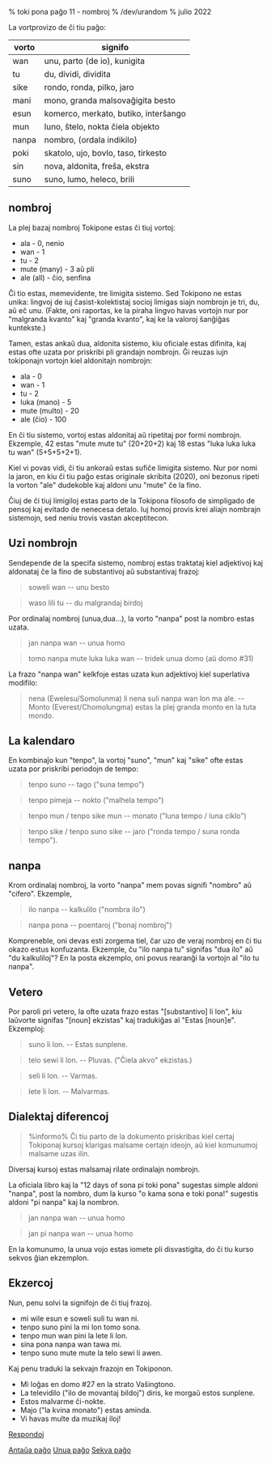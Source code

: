 % toki pona paĝo 11 - nombroj
% /dev/urandom
% julio 2022

La vortprovizo de ĉi tiu paĝo:

| vorto | signifo                          |
|-------|----------------------------------|
| wan   | unu, parto (de io), kunigita     |
| tu    | du, dividi, dividita             |
| sike  | rondo, ronda, pilko, jaro        |
| mani  | mono, granda malsovaĝigita besto |
| esun  | komerco, merkato, butiko, interŝango|
| mun   | luno, ŝtelo, nokta ĉiela objekto |
| nanpa | nombro, (ordala indikilo)        |
| poki  | skatolo, ujo, bovlo, taso, tirkesto|
| sin   | nova, aldonita, freŝa, ekstra    |
| suno  | suno, lumo, heleco, brili        |

## nombroj

La plej bazaj nombroj Tokipone estas ĉi tiuj vortoj:

* ala - 0, nenio
* wan - 1
* tu - 2
* mute (many) - 3 aŭ pli
* ale (all) - ĉio, senfina

Ĉi tio estas, memevidente, tre limigita sistemo. Sed Tokipono ne estas unika:
lingvoj de iuj ĉasist-kolektistaj socioj limigas siajn nombrojn je
tri, du, aŭ eĉ unu. (Fakte, oni raportas, ke la piraha lingvo havas
vortojn nur por "malgranda kvanto" kaj "granda kvanto", kaj ke la valoroj ŝanĝiĝas
kuntekste.)

Tamen, estas ankaŭ dua, aldonita sistemo, kiu oficiale estas difinita,
kaj estas ofte uzata por priskribi pli grandajn nombrojn. Ĝi reuzas iujn tokiponajn
vortojn kiel aldonitajn nombrojn:

* ala - 0
* wan - 1
* tu - 2
* luka (mano) - 5
* mute (multo) - 20
* ale (ĉio) - 100

En ĉi tiu sistemo, vortoj estas aldonitaj aŭ ripetitaj por formi nombrojn.
Ekzemple, 42 estas "mute mute tu" (20+20+2) kaj 18 estas "luka luka luka tu wan"
(5+5+5+2+1).

Kiel vi povas vidi, ĉi tiu ankoraŭ estas sufiĉe limigita sistemo. Nur por nomi la jaron, en
kiu ĉi tiu paĝo estas originale skribita (2020), oni bezonus ripeti
la vorton "ale" dudekoble kaj aldoni unu "mute" ĉe la fino.

Ĉiuj de ĉi tiuj limigiloj estas parto de la Tokipona filosofo de simpligado de pensoj
kaj evitado de nenecesa detalo. Iuj homoj provis krei aliajn 
nombrajn sistemojn, sed neniu trovis vastan akceptitecon.

## Uzi nombrojn

Sendepende de la specifa sistemo, nombroj estas traktataj kiel adjektivoj kaj aldonataj
ĉe la fino de substantivoj aŭ substantivaj frazoj:

> soweli wan -- unu besto

> waso lili tu -- du malgrandaj birdoj

Por ordinalaj nombroj (unua,dua...), la vorto "nanpa" post la nombro estas
uzata.

> jan nanpa wan -- unua homo

> tomo nanpa mute luka luka wan -- tridek unua domo (aŭ domo #31)

La frazo "nanpa wan" kelkfoje estas uzata kun adjektivoj kiel superlativa
modifilo:

> nena (Ewelesu/Somolunma) li nena suli nanpa wan lon ma ale. -- Monto
> (Everest/Chomolungma) estas la plej granda monto en la tuta mondo.

## La kalendaro

En kombinaĵo kun "tenpo", la vortoj "suno", "mun" kaj "sike" ofte
estas uzata por priskribi periodojn de tempo:

> tenpo suno -- tago ("suna tempo")

> tenpo pimeja -- nokto ("malhela tempo")

> tenpo mun / tenpo sike mun -- monato ("luna tempo / luna ciklo")

> tenpo sike / tenpo suno sike -- jaro ("ronda tempo / suna ronda tempo").

## nanpa

Krom ordinalaj nombroj, la vorto "nanpa" mem povas signifi
"nombro" aŭ "cifero". Ekzemple,

> ilo nanpa -- kalkulilo ("nombra ilo")

> nanpa pona -- poentaroj ("bonaj nombroj")

Kompreneble, oni devas esti zorgema tiel, ĉar uzo de veraj nombroj en ĉi tiu
okazo estus konfuzanta. Ekzemple, ĉu "ilo nanpa tu" signifas "dua ilo"
aŭ "du kalkuliloj"? En la posta ekzemplo, oni povus rearanĝi la vortojn al "ilo tu
nanpa".

## Vetero

Por paroli pri vetero, la ofte uzata frazo estas "[substantivo] li lon", kiu
laŭvorte signifas "[noun] ekzistas" kaj tradukiĝas al "Estas [noun]e". Ekzemploj:

> suno li lon. -- Estas sunplene.

> telo sewi li lon. -- Pluvas. ("Ĉiela akvo" ekzistas.)

> seli li lon. -- Varmas.

> lete li lon. -- Malvarmas.

## Dialektaj diferencoj

> %informo%
> Ĉi tiu parto de la dokumento priskribas kiel certaj Tokiponaj kursoj klarigas
> malsame certajn ideojn, aŭ kiel komunumoj malsame uzas ilin.

Diversaj kursoj estas malsamaj rilate ordinalajn nombrojn.

La oficiala libro kaj la "12 days of sona pi toki pona" sugestas simple
aldoni "nanpa", post la nombro, dum la kurso "o kama sona e toki pona!"
sugestis aldoni "pi nanpa" kaj la nombron.

> jan nanpa wan -- unua homo

> jan pi nanpa wan -- unua homo 

En la komunumo, la unua vojo estas iomete pli disvastigita, do ĉi tiu kurso
sekvos ĝian ekzemplon.

## Ekzercoj

Nun, penu solvi la signifojn de ĉi tiuj frazoj.

* mi wile esun e soweli suli tu wan ni. 
* tenpo suno pini la mi lon tomo sona.
* tenpo mun wan pini la lete li lon.
* sina pona nanpa wan tawa mi.
* tenpo suno mute mute la telo sewi li awen.

Kaj penu traduki la sekvajn frazojn en Tokiponon.

* Mi loĝas en domo #27 en la strato Vaŝingtono.
* La televidilo ("ilo de movantaj bildoj") diris, ke morgaŭ estos sunplene.
* Estos malvarme ĉi-nokte.
* Majo ("la kvina monato") estas aminda.
* Vi havas multe da muzikaj iloj!

[Respondoj](answers.html#p11)

[Antaŭa paĝo](10.html) [Unua paĝo](index.html) [Sekva paĝo](12.html)
